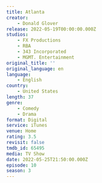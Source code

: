 ```yaml
---
title: Atlanta
creator:
    - Donald Glover
release: 2022-05-19T00:00:00.000Z
studios:
    - FX Productions
    - RBA
    - 343 Incorporated
    - MGMT. Entertainment
original_title: ''
original_language: en
language:
    - English
country:
    - United States
length: 37
genre:
    - Comedy
    - Drama
format: Digital
service: iTunes
venue: Home
rating: 3.5
revisit: false
tmdb_id: 65495
media: TV Show
date: 2022-05-25T21:50:00.000Z
episode: 10
season: 3
---
```

